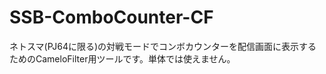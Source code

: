 SSB-ComboCounter-CF
===================

ネトスマ(PJ64に限る)の対戦モードでコンボカウンターを配信画面に表示するためのCameloFilter用ツールです。単体では使えません。
